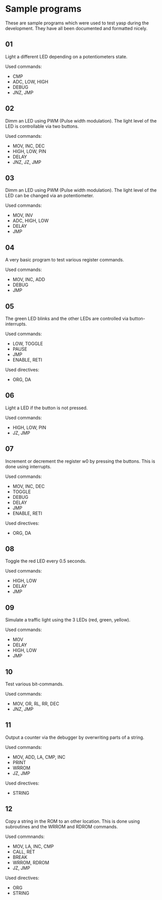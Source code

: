 # Sample programs
These are sample programs which were used to test yasp during the development. They have all been documented and formatted nicely.

## 01
Light a different LED depending on a potentiometers state.

Used commands:
* CMP
* ADC, LOW, HIGH
* DEBUG
* JNZ, JMP

## 02
Dimm an LED using PWM (Pulse width modulation). The light level of the LED is controllable via two buttons.

Used commands:
* MOV, INC, DEC
* HIGH, LOW, PIN
* DELAY
* JNZ, JZ, JMP

## 03
Dimm an LED using PWM (Pulse width modulation). The light level of the LED can be changed via an potentiometer.

Used commands:
* MOV, INV
* ADC, HIGH, LOW
* DELAY
* JMP

## 04
A very basic program to test various register commands.

Used commands:
* MOV, INC, ADD
* DEBUG
* JMP

## 05
The green LED blinks and the other LEDs are controlled via button-interrupts.

Used commands:
* LOW, TOGGLE
* PAUSE
* JMP
* ENABLE, RETI

Used directives:
* ORG, DA

## 06
Light a LED if the button is not pressed.

Used commands:
* HIGH, LOW, PIN
* JZ, JMP

## 07
Increment or decrement the register w0 by pressing the buttons. This is done using interrupts.

Used commands:
* MOV, INC, DEC
* TOGGLE
* DEBUG
* DELAY
* JMP
* ENABLE, RETI

Used directives:
* ORG, DA

## 08
Toggle the red LED every 0.5 seconds.

Used commands:
* HIGH, LOW
* DELAY
* JMP

## 09
Simulate a traffic light using the 3 LEDs (red, green, yellow).

Used commands:
* MOV
* DELAY
* HIGH, LOW
* JMP

## 10
Test various bit-commands.

Used commands:
* MOV, OR, RL, RR, DEC
* JNZ, JMP

## 11
Output a counter via the debugger by overwriting parts of a string.

Used commands:
* MOV, ADD, LA, CMP, INC
* PRINT
* WRROM
* JZ, JMP

Used directives:
* STRING

## 12
Copy a string in the ROM to an other location. This is done using subroutines and the WRROM and RDROM commands.

Used commnands:
* MOV, LA, INC, CMP
* CALL, RET
* BREAK
* WRROM, RDROM
* JZ, JMP

Used directives:
* ORG
* STRING
